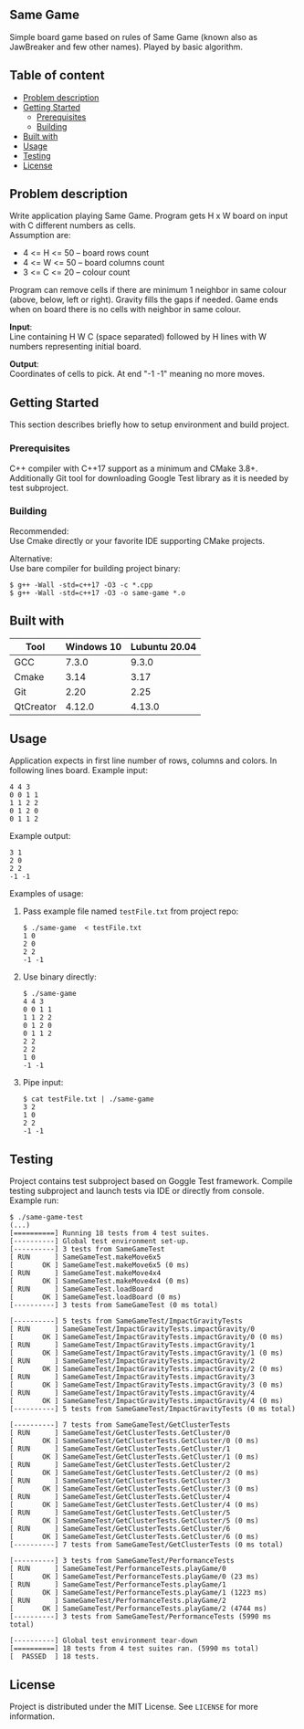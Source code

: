 ## Same Game
Simple board game based on rules of Same Game (known also as JawBreaker and few other names). Played by basic algorithm.

## Table of content
- [Problem description](#problem-description)
- [Getting Started](#getting-started)
  * [Prerequisites](#prerequisites)
  * [Building](#building)
- [Built with](#built-with)
- [Usage](#usage)
- [Testing](#testing)
- [License](#license)

## Problem description
Write application playing Same Game. Program gets H x W board on input with C different numbers as cells.  
Assumption are:
- 4 <= H <= 50 – board rows count
- 4 <= W <= 50 – board columns count
- 3 <= C <= 20 – colour count

Program can remove cells if there are minimum 1 neighbor in same colour
(above, below, left or right). Gravity fills the gaps if needed.
Game ends when on board there is no cells with neighbor in same colour.

**Input**:  
Line containing H W C (space separated) followed by H lines with W numbers representing initial board.

**Output**:  
Coordinates of cells to pick. At end "-1 -1" meaning no more moves.

## Getting Started
This section describes briefly how to setup environment and build project.

### Prerequisites
C++ compiler with C++17 support as a minimum and CMake 3.8+. Additionally Git tool for downloading Google Test library as it is needed by test subproject.

### Building
Recommended:  
Use Cmake directly or your favorite IDE supporting CMake projects.  

Alternative:  
Use bare compiler for building project binary:
```shell
$ g++ -Wall -std=c++17 -O3 -c *.cpp
$ g++ -Wall -std=c++17 -O3 -o same-game *.o
```

## Built with
| Tool |  Windows 10 | Lubuntu 20.04 |
| --- | --- | --- |
| GCC | 7.3.0 | 9.3.0 |
| Cmake | 3.14 | 3.17 |
| Git | 2.20 | 2.25 |
| QtCreator | 4.12.0 | 4.13.0 |

## Usage
Application expects in first line number of rows, columns and colors. In following lines board.
Example input:
```
4 4 3
0 0 1 1
1 1 2 2
0 1 2 0
0 1 1 2
```
Example output:
```
3 1
2 0
2 2
-1 -1
```

Examples of usage:  
1. Pass example file named `testFile.txt` from project repo:
    ```shell
    $ ./same-game  < testFile.txt
    1 0
    2 0
    2 2
    -1 -1
    ```
2. Use binary directly:
    ```shell
    $ ./same-game
    4 4 3
    0 0 1 1
    1 1 2 2
    0 1 2 0
    0 1 1 2
    2 2
    2 2
    1 0
    -1 -1
    ```
3. Pipe input:
    ```shell
    $ cat testFile.txt | ./same-game
    3 2
    1 0
    2 2
    -1 -1
    ```
## Testing
Project contains test subproject based on Goggle Test framework. Compile testing subproject and launch tests via IDE or directly from console.  
Example run:
```
$ ./same-game-test
(...)
[==========] Running 18 tests from 4 test suites.
[----------] Global test environment set-up.
[----------] 3 tests from SameGameTest
[ RUN      ] SameGameTest.makeMove6x5
[       OK ] SameGameTest.makeMove6x5 (0 ms)
[ RUN      ] SameGameTest.makeMove4x4
[       OK ] SameGameTest.makeMove4x4 (0 ms)
[ RUN      ] SameGameTest.loadBoard
[       OK ] SameGameTest.loadBoard (0 ms)
[----------] 3 tests from SameGameTest (0 ms total)

[----------] 5 tests from SameGameTest/ImpactGravityTests
[ RUN      ] SameGameTest/ImpactGravityTests.impactGravity/0
[       OK ] SameGameTest/ImpactGravityTests.impactGravity/0 (0 ms)
[ RUN      ] SameGameTest/ImpactGravityTests.impactGravity/1
[       OK ] SameGameTest/ImpactGravityTests.impactGravity/1 (0 ms)
[ RUN      ] SameGameTest/ImpactGravityTests.impactGravity/2
[       OK ] SameGameTest/ImpactGravityTests.impactGravity/2 (0 ms)
[ RUN      ] SameGameTest/ImpactGravityTests.impactGravity/3
[       OK ] SameGameTest/ImpactGravityTests.impactGravity/3 (0 ms)
[ RUN      ] SameGameTest/ImpactGravityTests.impactGravity/4
[       OK ] SameGameTest/ImpactGravityTests.impactGravity/4 (0 ms)
[----------] 5 tests from SameGameTest/ImpactGravityTests (0 ms total)

[----------] 7 tests from SameGameTest/GetClusterTests
[ RUN      ] SameGameTest/GetClusterTests.GetCluster/0
[       OK ] SameGameTest/GetClusterTests.GetCluster/0 (0 ms)
[ RUN      ] SameGameTest/GetClusterTests.GetCluster/1
[       OK ] SameGameTest/GetClusterTests.GetCluster/1 (0 ms)
[ RUN      ] SameGameTest/GetClusterTests.GetCluster/2
[       OK ] SameGameTest/GetClusterTests.GetCluster/2 (0 ms)
[ RUN      ] SameGameTest/GetClusterTests.GetCluster/3
[       OK ] SameGameTest/GetClusterTests.GetCluster/3 (0 ms)
[ RUN      ] SameGameTest/GetClusterTests.GetCluster/4
[       OK ] SameGameTest/GetClusterTests.GetCluster/4 (0 ms)
[ RUN      ] SameGameTest/GetClusterTests.GetCluster/5
[       OK ] SameGameTest/GetClusterTests.GetCluster/5 (0 ms)
[ RUN      ] SameGameTest/GetClusterTests.GetCluster/6
[       OK ] SameGameTest/GetClusterTests.GetCluster/6 (0 ms)
[----------] 7 tests from SameGameTest/GetClusterTests (0 ms total)

[----------] 3 tests from SameGameTest/PerformanceTests
[ RUN      ] SameGameTest/PerformanceTests.playGame/0
[       OK ] SameGameTest/PerformanceTests.playGame/0 (23 ms)
[ RUN      ] SameGameTest/PerformanceTests.playGame/1
[       OK ] SameGameTest/PerformanceTests.playGame/1 (1223 ms)
[ RUN      ] SameGameTest/PerformanceTests.playGame/2
[       OK ] SameGameTest/PerformanceTests.playGame/2 (4744 ms)
[----------] 3 tests from SameGameTest/PerformanceTests (5990 ms total)

[----------] Global test environment tear-down
[==========] 18 tests from 4 test suites ran. (5990 ms total)
[  PASSED  ] 18 tests.
```

## License
Project is distributed under the MIT License. See `LICENSE` for more information.
